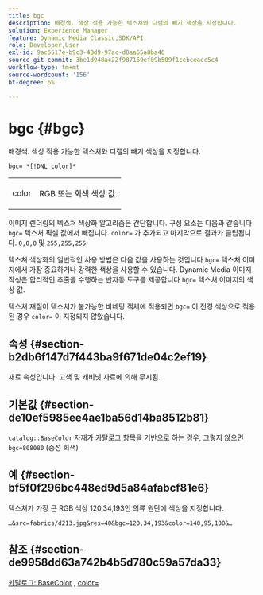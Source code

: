 ```yaml
---
title: bgc
description: 배경색. 색상 적용 가능한 텍스처와 디캘의 빼기 색상을 지정합니다.
solution: Experience Manager
feature: Dynamic Media Classic,SDK/API
role: Developer,User
exl-id: 9ac6517e-b9c3-48d9-97ac-d8aa65a8ba46
source-git-commit: 3be1d948ac22f907169ef09b509f1cebceaec5c4
workflow-type: tm+mt
source-wordcount: '156'
ht-degree: 6%

---
```


# bgc {#bgc}

배경색. 색상 적용 가능한 텍스처와 디캘의 빼기 색상을 지정합니다.

`bgc= *[!DNL color]*`

<table id="simpletable_131302355CAB4900A7B45FED903A1AAD" class="- topic/simpletable "> 
 <tr class="- topic/strow strow"> 
  <td class="- topic/stentry stentry"> <p><span class="+ topic/keyword sw-d/varname varname"> color</span> </p> </td> 
  <td class="- topic/stentry stentry"> <p>RGB 또는 회색 색상 값. </p></td> 
 </tr> 
</table>

이미지 렌더링의 텍스쳐 색상화 알고리즘은 간단합니다. 구성 요소는 다음과 같습니다 `bgc=` 텍스처 픽셀 값에서 빼집니다. `color=` 가 추가되고 마지막으로 결과가 클립됩니다. `0,0,0` 및 `255,255,255`.

텍스쳐 색상화의 일반적인 사용 방법은 다음 값을 사용하는 것입니다 `bgc=` 텍스처 이미지에서 가장 중요하거나 강력한 색상을 사용할 수 있습니다. Dynamic Media 이미지 작성은 합리적인 추출을 수행하는 반자동 도구를 제공합니다 `bgc=` 텍스처 이미지의 색상 값.

텍스처 재질이 텍스처가 불가능한 비네팅 객체에 적용되면 `bgc=` 이 전경 색상으로 적용된 경우 `color=` 이 지정되지 않았습니다.

## 속성 {#section-b2db6f147d7f443ba9f671de04c2ef19}

재료 속성입니다. 고색 및 캐비닛 자료에 의해 무시됨.

## 기본값 {#section-de10ef5985ee4ae1ba56d14ba8512b81}

`catalog::BaseColor` 자재가 카탈로그 항목을 기반으로 하는 경우, 그렇지 않으면 `bgc=808080` (중성 회색)

## 예 {#section-bf5f0f296bc448ed9d5a84afabcf81e6}

텍스처가 가장 큰 RGB 색상 120,34,193인 의류 원단에 색상을 지정합니다.

`…&src=fabrics/d213.jpg&res=40&bgc=120,34,193&color=140,95,100&…`

## 참조 {#section-de9958dd63a742b4b5d780c59a57da33}

[카탈로그::BaseColor](../../../../../ir-api/material-cat/image-rendering-api-ref/c-ir-material-catalog/c-ir-material-data-reference/r-ir-basecolor.md#reference-5f02371b1d8e444ab12d2614d9792de8) , [color=](../../../../../ir-api/http-protocol/image-rendering-api-ref/c-ir-http-protocol-ref/c-ir-http-protocol-command-reference/r-ir-http-color.md#reference-ea3cba9edfe94dbab86d8f123a9ed0aa)

